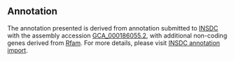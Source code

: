 

Annotation
----------

The annotation presented is derived from annotation submitted to
[INSDC](http://www.insdc.org) with the assembly accession
[GCA\_000186055.2](http://www.ebi.ac.uk/ena/data/view/GCA_000186055.2),
with additional non-coding genes derived from
[Rfam](http://rfam.xfam.org/). For more details, please visit [INSDC
annotation
import](http://ensemblgenomes.org/info/data/insdc_annotation).
